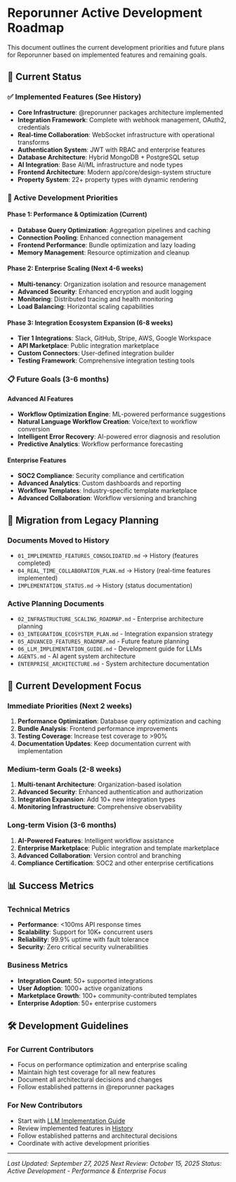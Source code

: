 # Reporunner Active Development Roadmap

This document outlines the current development priorities and future plans for Reporunner based on implemented features and remaining goals.

## 🎯 Current Status

### ✅ Implemented Features (See History)
- **Core Infrastructure**: @reporunner packages architecture implemented
- **Integration Framework**: Complete with webhook management, OAuth2, credentials
- **Real-time Collaboration**: WebSocket infrastructure with operational transforms
- **Authentication System**: JWT with RBAC and enterprise features
- **Database Architecture**: Hybrid MongoDB + PostgreSQL setup
- **AI Integration**: Base AI/ML infrastructure and node types
- **Frontend Architecture**: Modern app/core/design-system structure
- **Property System**: 22+ property types with dynamic rendering

### 🚧 Active Development Priorities

#### Phase 1: Performance & Optimization (Current)
- **Database Query Optimization**: Aggregation pipelines and caching
- **Connection Pooling**: Enhanced connection management
- **Frontend Performance**: Bundle optimization and lazy loading
- **Memory Management**: Resource optimization and cleanup

#### Phase 2: Enterprise Scaling (Next 4-6 weeks)
- **Multi-tenancy**: Organization isolation and resource management
- **Advanced Security**: Enhanced encryption and audit logging
- **Monitoring**: Distributed tracing and health monitoring
- **Load Balancing**: Horizontal scaling capabilities

#### Phase 3: Integration Ecosystem Expansion (6-8 weeks)
- **Tier 1 Integrations**: Slack, GitHub, Stripe, AWS, Google Workspace
- **API Marketplace**: Public integration marketplace
- **Custom Connectors**: User-defined integration builder
- **Testing Framework**: Comprehensive integration testing tools

### 📋 Future Goals (3-6 months)

#### Advanced AI Features
- **Workflow Optimization Engine**: ML-powered performance suggestions
- **Natural Language Workflow Creation**: Voice/text to workflow conversion
- **Intelligent Error Recovery**: AI-powered error diagnosis and resolution
- **Predictive Analytics**: Workflow performance forecasting

#### Enterprise Features
- **SOC2 Compliance**: Security compliance and certification
- **Advanced Analytics**: Custom dashboards and reporting
- **Workflow Templates**: Industry-specific template marketplace
- **Advanced Collaboration**: Workflow versioning and branching

## 🔄 Migration from Legacy Planning

### Documents Moved to History
- `01_IMPLEMENTED_FEATURES_CONSOLIDATED.md` → History (features completed)
- `04_REAL_TIME_COLLABORATION_PLAN.md` → History (real-time features implemented)
- `IMPLEMENTATION_STATUS.md` → History (status documentation)

### Active Planning Documents
- `02_INFRASTRUCTURE_SCALING_ROADMAP.md` - Enterprise architecture planning
- `03_INTEGRATION_ECOSYSTEM_PLAN.md` - Integration expansion strategy
- `05_ADVANCED_FEATURES_ROADMAP.md` - Future feature planning
- `06_LLM_IMPLEMENTATION_GUIDE.md` - Development guide for LLMs
- `AGENTS.md` - AI agent system architecture
- `ENTERPRISE_ARCHITECTURE.md` - System architecture documentation

## 🎯 Current Development Focus

### Immediate Priorities (Next 2 weeks)
1. **Performance Optimization**: Database query optimization and caching
2. **Bundle Analysis**: Frontend performance improvements
3. **Testing Coverage**: Increase test coverage to >90%
4. **Documentation Updates**: Keep documentation current with implementation

### Medium-term Goals (2-8 weeks)
1. **Multi-tenant Architecture**: Organization-based isolation
2. **Advanced Security**: Enhanced authentication and authorization
3. **Integration Expansion**: Add 10+ new integration types
4. **Monitoring Infrastructure**: Comprehensive observability

### Long-term Vision (3-6 months)
1. **AI-Powered Features**: Intelligent workflow assistance
2. **Enterprise Marketplace**: Public integration and template marketplace
3. **Advanced Collaboration**: Version control and branching
4. **Compliance Certification**: SOC2 and other enterprise certifications

## 📊 Success Metrics

### Technical Metrics
- **Performance**: <100ms API response times
- **Scalability**: Support for 10K+ concurrent users
- **Reliability**: 99.9% uptime with fault tolerance
- **Security**: Zero critical security vulnerabilities

### Business Metrics
- **Integration Count**: 50+ supported integrations
- **User Adoption**: 1000+ active organizations
- **Marketplace Growth**: 100+ community-contributed templates
- **Enterprise Adoption**: 50+ enterprise customers

## 🛠️ Development Guidelines

### For Current Contributors
- Focus on performance optimization and enterprise scaling
- Maintain high test coverage for all new features
- Document all architectural decisions and changes
- Follow established patterns in @reporunner packages

### For New Contributors
- Start with [LLM Implementation Guide](./06_LLM_IMPLEMENTATION_GUIDE.md)
- Review implemented features in [History](../history/)
- Follow established patterns and architectural decisions
- Coordinate with active development priorities

---

_Last Updated: September 27, 2025_
_Next Review: October 15, 2025_
_Status: Active Development - Performance & Enterprise Focus_